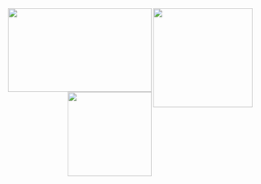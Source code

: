 <div align="center">
  <img height="200" align="right" src="https://github-profile-summary-cards.vercel.app/api/cards/profile-details?username=Windsland52&count_private=true&theme=nord_bright" />
  <img height="169.3" width="289" align="right" src="https://github-profile-summary-cards.vercel.app/api/cards/productive-time?username=Windsland52&utcOffset=8&theme=nord_bright" / >
  <img height="169.3" align="right" src="https://github-readme-stats.vercel.app/api?username=Windsland52&theme=swift" />
</div>
